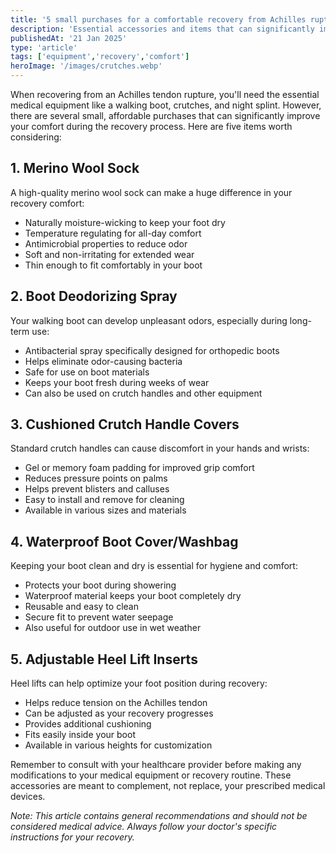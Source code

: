 ```yaml
---
title: '5 small purchases for a comfortable recovery from Achilles rupture'
description: 'Essential accessories and items that can significantly improve your comfort during Achilles tendon rupture recovery'
publishedAt: '21 Jan 2025'
type: 'article'
tags: ['equipment','recovery','comfort']
heroImage: '/images/crutches.webp'
---
```


When recovering from an Achilles tendon rupture, you'll need the essential medical equipment like a walking boot, crutches, and night splint. However, there are several small, affordable purchases that can significantly improve your comfort during the recovery process. Here are five items worth considering:

## 1. Merino Wool Sock

A high-quality merino wool sock can make a huge difference in your recovery comfort:

- Naturally moisture-wicking to keep your foot dry
- Temperature regulating for all-day comfort
- Antimicrobial properties to reduce odor
- Soft and non-irritating for extended wear
- Thin enough to fit comfortably in your boot

## 2. Boot Deodorizing Spray

Your walking boot can develop unpleasant odors, especially during long-term use:

- Antibacterial spray specifically designed for orthopedic boots
- Helps eliminate odor-causing bacteria
- Safe for use on boot materials
- Keeps your boot fresh during weeks of wear
- Can also be used on crutch handles and other equipment

## 3. Cushioned Crutch Handle Covers

Standard crutch handles can cause discomfort in your hands and wrists:

- Gel or memory foam padding for improved grip comfort
- Reduces pressure points on palms
- Helps prevent blisters and calluses
- Easy to install and remove for cleaning
- Available in various sizes and materials

## 4. Waterproof Boot Cover/Washbag

Keeping your boot clean and dry is essential for hygiene and comfort:

- Protects your boot during showering
- Waterproof material keeps your boot completely dry
- Reusable and easy to clean
- Secure fit to prevent water seepage
- Also useful for outdoor use in wet weather

## 5. Adjustable Heel Lift Inserts

Heel lifts can help optimize your foot position during recovery:

- Helps reduce tension on the Achilles tendon
- Can be adjusted as your recovery progresses
- Provides additional cushioning
- Fits easily inside your boot
- Available in various heights for customization

Remember to consult with your healthcare provider before making any modifications to your medical equipment or recovery routine. These accessories are meant to complement, not replace, your prescribed medical devices.

*Note: This article contains general recommendations and should not be considered medical advice. Always follow your doctor's specific instructions for your recovery.*
